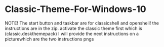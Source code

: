 # Classic-Theme-For-Windows-10
NOTE! The start button and taskbar are for classicshell and openshell!
the instructions are in the zip.
activate the classic theme first which is (classic.deskthemepack)
I will provide the next instructions on a picturewhich are the two instructions pngs

